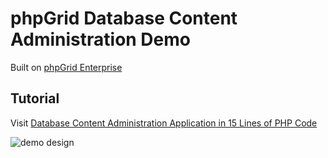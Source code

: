 # phpGrid Database Content Administration Demo 

Built on [phpGrid Enterprise](http://phpgrid.com)

## Tutorial

Visit [Database Content Administration Application in 15 Lines of PHP Code](http://phpgrid.com/example/database-content-administration-application-15-lines-php-code/)

![demo design](http://phpgrid.com/wp-content/uploads/2016/12/db-admin-mockup.png)
